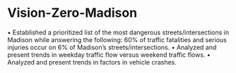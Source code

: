 # Vision-Zero-Madison
• Established a prioritized list of the most dangerous streets/intersections in Madison while answering the following: 60% of traffic fatalities and serious injuries occur on 6% of Madison’s streets/intersections. 
• Analyzed and present trends in weekday traffic flow versus weekend traffic flows. 
• Analyzed and present trends in factors in vehicle crashes.
